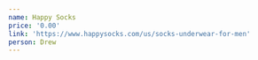 ```yaml
---
name: Happy Socks
price: '0.00'
link: 'https://www.happysocks.com/us/socks-underwear-for-men'
person: Drew
---
```


